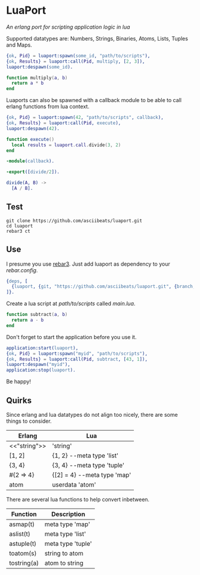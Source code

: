# LuaPort
*An erlang port for scripting application logic in lua*

Supported datatypes are: Numbers, Strings, Binaries, Atoms, Lists, Tuples and Maps.
```erlang
{ok, Pid} = luaport:spawn(some_id, "path/to/scripts"),
{ok, Results} = luaport:call(Pid, multiply, [2, 3]),
luaport:despawn(some_id).
```
```lua
function multiply(a, b)
  return a * b
end
```
Luaports can also be spawned with a callback module to be able to call erlang functions from lua context.
```erlang
{ok, Pid} = luaport:spawn(42, "path/to/scripts", callback),
{ok, Results} = luaport:call(Pid, execute),
luaport:despawn(42).
```
```lua
function execute()
  local results = luaport.call.divide(3, 2)
end
```
```erlang
-module(callback).

-export([divide/2]).

divide(A, B) ->
  [A / B].
```

## Test
```
git clone https://github.com/asciibeats/luaport.git
cd luaport
rebar3 ct
```

## Use
I presume you use [rebar3](https://www.rebar3.org). Just add luaport as dependency to your *rebar.config*.
```erlang
{deps, [
  {luaport, {git, "https://github.com/asciibeats/luaport.git", {branch, "master"}}}
]}.
```
Create a lua script at *path/to/scripts* called *main.lua*.
```lua
function subtract(a, b)
  return a - b
end
```
Don't forget to start the application before you use it.
```erlang
application:start(luaport),
{ok, Pid} = luaport:spawn("myid", "path/to/scripts"),
{ok, Results} = luaport:call(Pid, subtract, [43, 1]),
luaport:despawn("myid"),
application:stop(luaport).
```
Be happy!

## Quirks
Since erlang and lua datatypes do not align too nicely, there are some things to consider.

| Erlang | Lua |
| --- | --- |
| <<"string">> | 'string' |
| [1, 2] | {1, 2} --meta type 'list' |
| {3, 4} | {3, 4} --meta type 'tuple' |
| #{2 => 4} | {[2] = 4} --meta type 'map' |
| atom | userdata 'atom' |

There are several lua functions to help convert inbetween.

| Function | Description |
| --- | --- |
| asmap(t) | meta type 'map' |
| aslist(t) | meta type 'list' |
| astuple(t) | meta type 'tuple' |
| toatom(s) | string to atom |
| tostring(a) | atom to string |
